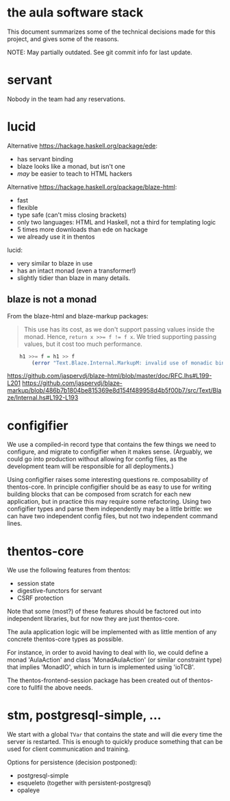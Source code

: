 # the aula software stack

This document summarizes some of the technical decisions made for this
project, and gives some of the reasons.

NOTE: May partially outdated.  See git commit info for last update.


# servant

Nobody in the team had any reservations.


# lucid

Alternative https://hackage.haskell.org/package/ede:

- has servant binding
- blaze looks like a monad, but isn't one
- *may* be easier to teach to HTML hackers

Alternative https://hackage.haskell.org/package/blaze-html:

- fast
- flexible
- type safe (can't miss closing brackets)
- only two languages: HTML and Haskell, not a third for templating logic
- 5 times more downloads than ede on hackage
- we already use it in thentos

lucid:

- very similar to blaze in use
- has an intact monad (even a transformer!)
- slightly tidier than blaze in many details.


## blaze is not a monad

From the blaze-html and blaze-markup packages:

> This use has its cost, as we don't support passing values inside the
> monad.  Hence, `return x >>= f != f x`. We tried supporting passing
> values, but it cost too much performance.

```haskell
    h1 >>= f = h1 >> f
        (error "Text.Blaze.Internal.MarkupM: invalid use of monadic bind")
```

https://github.com/jaspervdj/blaze-html/blob/master/doc/RFC.lhs#L199-L201
https://github.com/jaspervdj/blaze-markup/blob/486b7b1804be815369e8d154f489958d4b5f00b7/src/Text/Blaze/Internal.hs#L192-L193


# configifier

We use a compiled-in record type that contains the few things we need
to configure, and migrate to configifier when it makes sense.
(Arguably, we could go into production without allowing for config
files, as the development team will be responsible for all
deployments.)

Using configifier raises some interesting questions re. composability
of thentos-core.  In principle configifier should be as easy to use
for writing building blocks that can be composed from scratch for each
new application, but in practice this may require some refactoring.
Using two configifier types and parse them independently may be a
little brittle: we can have two independent config files, but not two
independent command lines.


# thentos-core

We use the following features from thentos:

- session state
- digestive-functors for servant
- CSRF protection

Note that some (most?) of these features should be factored out into
independent libraries, but for now they are just thentos-core.

The aula application logic will be implemented with as little mention
of any concrete thentos-core types as possible.

For instance, in order to avoid having to deal with lio, we could
define a monad 'AulaAction' and class 'MonadAulaAction' (or similar
constraint type) that implies 'MonadIO', which in turn is implemented
using 'ioTCB'.

The thentos-frontend-session package has been created out of thentos-core
to fullfil the above needs.

# stm, postgresql-simple, ...

We start with a global `TVar` that contains the state and will die
every time the server is restarted.  This is enough to quickly produce
something that can be used for client communication and training.

Options for persistence (decision postponed):

- postgresql-simple
- esqueleto (together with persistent-postgresql)
- opaleye
